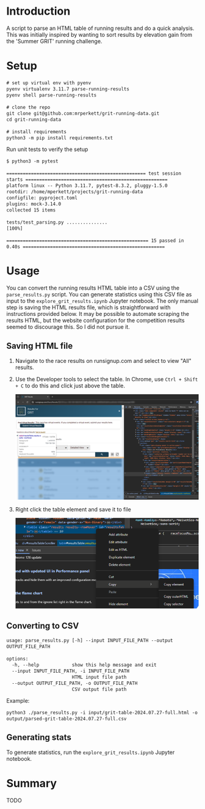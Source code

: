 # Introduction

A script to parse an HTML table of running results and do a quick analysis.  This was initially inspired by wanting to sort results by elevation gain from the 'Summer GRIT' running challenge.

# Setup

```shell
# set up virtual env with pyenv
pyenv virtualenv 3.11.7 parse-running-results
pyenv shell parse-running-results

# clone the repo
git clone git@github.com:mrperkett/grit-running-data.git
cd grit-running-data

# install requirements
python3 -m pip install requirements.txt
```

Run unit tests to verify the setup 

```shell
$ python3 -m pytest

=================================================== test session starts ====================================================
platform linux -- Python 3.11.7, pytest-8.3.2, pluggy-1.5.0
rootdir: /home/mperkett/projects/grit-running-data
configfile: pyproject.toml
plugins: mock-3.14.0
collected 15 items

tests/test_parsing.py ...............                                                                                [100%]

==================================================== 15 passed in 0.40s ====================================================
```

# Usage

You can convert the running results HTML table into a CSV using the `parse_results.py` script.  You can generate statistics using this CSV file as input to the `explore_grit_results.ipynb` Jupyter notebook.  The only manual step is saving the HTML results file, which is straightforward with instructions provided below.  It may be possible to automate scraping the results HTML, but the website configuration for the competition results seemed to discourage this.  So I did not pursue it.

## Saving HTML file

1. Navigate to the race results on runsignup.com and select to view "All" results.

2. Use the Developer tools to select the table.  In Chrome, use `Ctrl + Shift + C` to do this and click just above the table.

    <img src="resources/developer-tools-select-table.png" width="1000"/>

3. Right click the table element and save it to file

    <img src="resources/copy-element.png" width="600"/>

## Converting to CSV

```
usage: parse_results.py [-h] --input INPUT_FILE_PATH --output OUTPUT_FILE_PATH

options:
  -h, --help            show this help message and exit
  --input INPUT_FILE_PATH, -i INPUT_FILE_PATH
                        HTML input file path
  --output OUTPUT_FILE_PATH, -o OUTPUT_FILE_PATH
                        CSV output file path
```

Example:

```shell
python3 ./parse_results.py -i input/grit-table-2024.07.27-full.html -o output/parsed-grit-table-2024.07.27-full.csv
```

## Generating stats

To generate statistics, run the `explore_grit_results.ipynb` Jupyter notebook.

# Summary
TODO